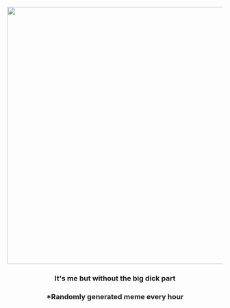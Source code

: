 <p align="center">
        <img src="https://i.redd.it/v7boqqnsk7291.jpg" width="600" height="600">
        </p>
        <h3 align="center">It's me but without the big dick part</h3>
        <h3 align="center">*Randomly generated meme every hour</h3>
    